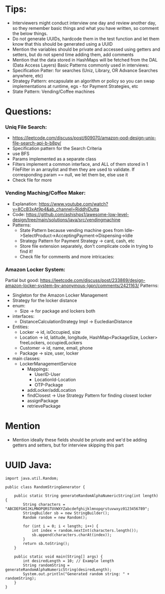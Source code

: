 # Tips:
- Interviewers might conduct interview one day and review another day, so they remember basic things and what you have written, so comment the below things.
- Do not generate UUIDs, hardcode them in the test function and let them know that this should be generated using a UUID
- Mention the variables should be private and accessed using getters and setters, but do not spend time adding them, add comments
- Mention that the data stored in HashMaps will be fetched from the DAL (Data Access Layers)
Basic Patterns commonly used in interviews:
- Specification Patter: for searches (Uniz, Library, OR Advance Searches anywhere, etc)
- Strategy Pattern: encapsulate an algorithm or policy so you can swap implementations at runtime, egs - for Payment Strategies, etc
- State Pattern: Vending/Coffee machines
# Questions:
### Uniq File Search:
- https://leetcode.com/discuss/post/609070/amazon-ood-design-unix-file-search-api-b-b8py/
- Specification pattern for the Search Criteria
- use BFS
- Params implemented as a separate class
- Filters implement a common interface, and ALL of them stored in 1 FileFilter in an arraylist and then they are used to validate. If corresponding param == null, we let them be, else use it
- Check file for more

### Vending Maching/Coffee Maker:
- Explanation: https://www.youtube.com/watch?v=8CcB3xAt9p4&ab_channel=RiddhiDutta
- Code: https://github.com/ashishps1/awesome-low-level-design/tree/main/solutions/java/src/vendingmachine
- Patterns:
    - State Pattern because vending machine goes from Idle->SelectProduct->AcceptingPayment->Dispensing->Idle
    - Strategy Pattern for Payment Strategy -> card, cash, etc
    - Store file extension separately, don't complicate code in trying to find it!
    - Check file for comments and more intricacies:

### Amazon Locker System:
Partial but good: https://leetcode.com/discuss/post/233869/design-amazon-locker-system-by-anonymous-lgpn/comments/2421163/ 
Patterns:
- Singleton for the Amazon Locker Management
- Strategy for the locker distance
- enum:
    - Size -> for package and lockers both
- interfaces:
    - DistanceCalculationStrategy
        Impl -> EucledianDistance
- Entities:
    - Locker -> id, isOccupied, size
    - Location -> id, latitude, longitude, HashMap<PackageSize, Locker> freeLockers, occupiedLockers
    - Customer -> id, name, email, phone
    - Package -> size, user, locker
- main classes:
    - LockerManagementService
        - Mappings:
            - UserID-User
            - LocationId-Location
            - OTP-Package
        - addLocker/addLocation
        - findClosest -> Use Strategy Pattern for finding closest locker
        - assignPackage
        - retrievePackage

# Mention
- Mention ideally these fields should be private and we'd be adding getters and setters, but for interview skipping this part

# UUID Java:
```
import java.util.Random;

public class RandomStringGenerator {

    public static String generateRandomAlphaNumericString(int length) {
        String characters = "ABCDEFGHIJKLMNOPQRSTUVWXYZabcdefghijklmnopqrstuvwxyz0123456789";
        StringBuilder sb = new StringBuilder();
        Random random = new Random();

        for (int i = 0; i < length; i++) {
            int index = random.nextInt(characters.length());
            sb.append(characters.charAt(index));
        }
        return sb.toString();
    }

    public static void main(String[] args) {
        int desiredLength = 10; // Example length
        String randomString = generateRandomAlphaNumericString(desiredLength);
        System.out.println("Generated random string: " + randomString);
    }
}
```